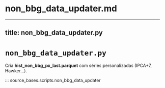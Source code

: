 # non_bbg_data_updater.md
---
title: non_bbg_data_updater.py
---

# `non_bbg_data_updater.py`

Cria **hist_non_bbg_px_last.parquet** com séries personalizadas (IPCA+7, Hawker…).

::: source_bases.scripts.non_bbg_data_updater
